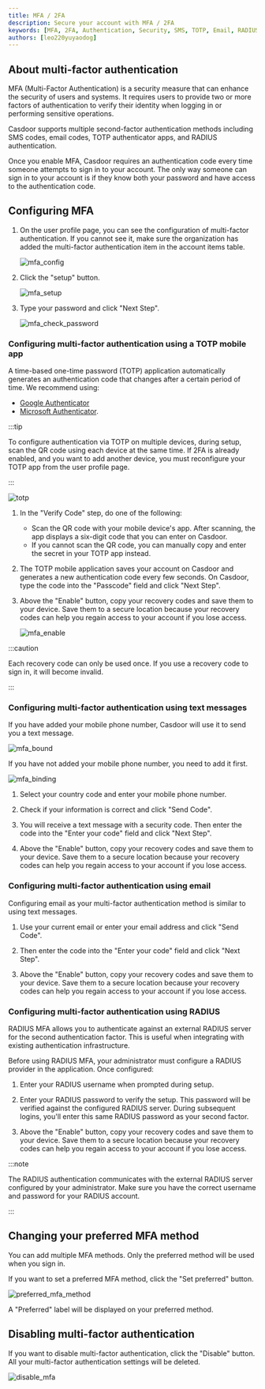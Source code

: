 ```yaml
---
title: MFA / 2FA
description: Secure your account with MFA / 2FA
keywords: [MFA, 2FA, Authentication, Security, SMS, TOTP, Email, RADIUS]
authors: [leo220yuyaodog]
---
```


## About multi-factor authentication

MFA (Multi-Factor Authentication) is a security measure that can enhance the security of users and systems. It requires users to provide two or more factors of authentication to verify their identity when logging in or performing sensitive operations.

Casdoor supports multiple second-factor authentication methods including SMS codes, email codes, TOTP authenticator apps, and RADIUS authentication.

Once you enable MFA, Casdoor requires an authentication code every time someone attempts to sign in to your account. The only way someone can sign in to your account is if they know both your password and have access to the authentication code.

## Configuring MFA

1. On the user profile page, you can see the configuration of multi-factor authentication. If you cannot see it, make sure the organization has added the multi-factor authentication item in the account items table.

   ![mfa_config](/img/user/mfa/mfa_config.png)

2. Click the "setup" button.

   ![mfa_setup](/img/user/mfa/mfa_setup.png)

3. Type your password and click "Next Step".

   ![mfa_check_password](/img/user/mfa/mfa_check_password.png)

### Configuring multi-factor authentication using a TOTP mobile app

A time-based one-time password (TOTP) application automatically generates an authentication code that changes after a certain period of time. We recommend using:

- [Google Authenticator](https://play.google.com/store/apps/details?id=com.google.android.apps.authenticator2&hl=en_US&gl=US)
- [Microsoft Authenticator](https://play.google.com/store/apps/details?id=com.azure.authenticator&hl=en_US&gl=US).

:::tip

To configure authentication via TOTP on multiple devices, during setup, scan the QR code using each device at the same time. If 2FA is already enabled, and you want to add another device, you must reconfigure your TOTP app from the user profile page.

:::

![totp](/img/user/mfa/mfa_totp.png)

1. In the "Verify Code" step, do one of the following:

   - Scan the QR code with your mobile device's app. After scanning, the app displays a six-digit code that you can enter on Casdoor.
   - If you cannot scan the QR code, you can manually copy and enter the secret in your TOTP app instead.

2. The TOTP mobile application saves your account on Casdoor and generates a new authentication code every few seconds. On Casdoor, type the code into the "Passcode" field and click "Next Step".

3. Above the "Enable" button, copy your recovery codes and save them to your device. Save them to a secure location because your recovery codes can help you regain access to your account if you lose access.

   ![mfa_enable](/img/user/mfa/mfa_enable.png)

:::caution

Each recovery code can only be used once. If you use a recovery code to sign in, it will become invalid.

:::

### Configuring multi-factor authentication using text messages

If you have added your mobile phone number, Casdoor will use it to send you a text message.

![mfa_bound](/img/user/mfa/mfa_bound.png)

If you have not added your mobile phone number, you need to add it first.

![mfa_binding](/img/user/mfa/mfa_binding.png)

1. Select your country code and enter your mobile phone number.

2. Check if your information is correct and click "Send Code".

3. You will receive a text message with a security code. Then enter the code into the "Enter your code" field and click "Next Step".

4. Above the "Enable" button, copy your recovery codes and save them to your device. Save them to a secure location because your recovery codes can help you regain access to your account if you lose access.

### Configuring multi-factor authentication using email

Configuring email as your multi-factor authentication method is similar to using text messages.

1. Use your current email or enter your email address and click "Send Code".

2. Then enter the code into the "Enter your code" field and click "Next Step".

3. Above the "Enable" button, copy your recovery codes and save them to your device. Save them to a secure location because your recovery codes can help you regain access to your account if you lose access.

### Configuring multi-factor authentication using RADIUS

RADIUS MFA allows you to authenticate against an external RADIUS server for the second authentication factor. This is useful when integrating with existing authentication infrastructure.

Before using RADIUS MFA, your administrator must configure a RADIUS provider in the application. Once configured:

1. Enter your RADIUS username when prompted during setup.

2. Enter your RADIUS password to verify the setup. This password will be verified against the configured RADIUS server. During subsequent logins, you'll enter this same RADIUS password as your second factor.

3. Above the "Enable" button, copy your recovery codes and save them to your device. Save them to a secure location because your recovery codes can help you regain access to your account if you lose access.

:::note

The RADIUS authentication communicates with the external RADIUS server configured by your administrator. Make sure you have the correct username and password for your RADIUS account.

:::

## Changing your preferred MFA method

You can add multiple MFA methods. Only the preferred method will be used when you sign in.

If you want to set a preferred MFA method, click the "Set preferred" button.

![preferred_mfa_method](/img/user/mfa/mfa_preferred_method.png)

A "Preferred" label will be displayed on your preferred method.

## Disabling multi-factor authentication

If you want to disable multi-factor authentication, click the "Disable" button. All your multi-factor authentication settings will be deleted.

![disable_mfa](/img/user/mfa/mfa_disable.png)
